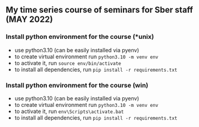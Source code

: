 ## My time series course of seminars for Sber staff (MAY 2022)

### Install python environment for the course (*unix)
* use python3.10 (can be easily installed via pyenv)
* to create virtual environment run `python3.10 -m venv env`
* to activate it, run `source env/bin/activate`
* to install all dependencies, run `pip install -r requirements.txt`

### Install python environment for the course (win)
* use python3.10 (can be easily installed via pyenv)
* to create virtual environment run `python3.10 -m venv env`
* to activate it, run `env\Scripts\activate.bat`
* to install all dependencies, run `pip install -r requirements.txt`
